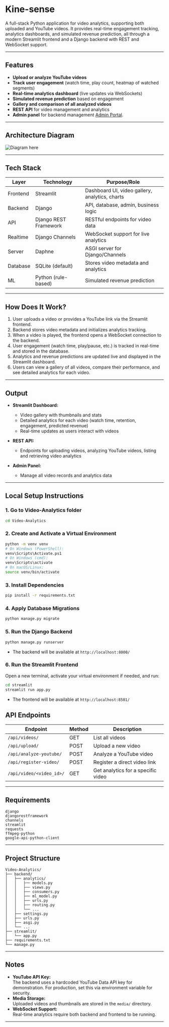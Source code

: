 # Kine-sense
A full-stack Python application for video analytics, supporting both uploaded and YouTube videos. It provides real-time engagement tracking, analytics dashboards, and simulated revenue prediction, all through a modern Streamlit frontend and a Django backend with REST and WebSocket support.

---

## Features

- **Upload or analyze YouTube videos**
- **Track user engagement** (watch time, play count, heatmap of watched segments)
- **Real-time analytics dashboard** (live updates via WebSockets)
- **Simulated revenue prediction** based on engagement
- **Gallery and comparison of all analyzed videos**
- **REST API** for video management and analytics
- **Admin panel** for backend management [Admin Portal](http://localhost:8000/admin/).

---
## Architecture Diagram

![Diagram here](../Architecture_diagram_k.png)

---

## Tech Stack

| Layer      | Technology         | Purpose/Role                                      |
|------------|--------------------|---------------------------------------------------|
| Frontend   | Streamlit          | Dashboard UI, video gallery, analytics, charts    |
| Backend    | Django             | API, database, admin, business logic              |
| API        | Django REST Framework | RESTful endpoints for video data               |
| Realtime   | Django Channels    | WebSocket support for live analytics              |
| Server     | Daphne             | ASGI server for Django/Channels                   |
| Database   | SQLite (default)   | Stores video metadata and analytics               |
| ML         | Python (rule-based)| Simulated revenue prediction                      |

---

## How Does It Work?

1. User uploads a video or provides a YouTube link via the Streamlit frontend.
2. Backend stores video metadata and initializes analytics tracking.
3. When a video is played, the frontend opens a WebSocket connection to the backend.
4. User engagement (watch time, play/pause, etc.) is tracked in real-time and stored in the database.
5. Analytics and revenue predictions are updated live and displayed in the Streamlit dashboard.
6. Users can view a gallery of all videos, compare their performance, and see detailed analytics for each video.

---

## Output

- **Streamlit Dashboard:**  
  - Video gallery with thumbnails and stats
  - Detailed analytics for each video (watch time, retention, engagement, predicted revenue)
  - Real-time updates as users interact with videos

- **REST API:**  
  - Endpoints for uploading videos, analyzing YouTube videos, listing and retrieving video analytics

- **Admin Panel:**  
  - Manage all video records and analytics data

---

## Local Setup Instructions

### 1. **Go to Video-Analytics folder**

```sh
cd Video-Analytics
```

### 2. **Create and Activate a Virtual Environment**

```sh
python -m venv venv
# On Windows (PowerShell):
venv\Scripts\Activate.ps1
# On Windows (cmd):
venv\Scripts\activate
# On macOS/Linux:
source venv/bin/activate
```

### 3. **Install Dependencies**

```sh
pip install -r requirements.txt
```

### 4. **Apply Database Migrations**

```sh
python manage.py migrate
```

### 5. **Run the Django Backend**

```sh
python manage.py runserver
```
- The backend will be available at `http://localhost:8000/`

### 6. **Run the Streamlit Frontend**

Open a new terminal, activate your virtual environment if needed, and run:
```sh
cd streamlit
streamlit run app.py
```
- The frontend will be available at `http://localhost:8501/`


## API Endpoints

| Endpoint                        | Method | Description                        |
|----------------------------------|--------|------------------------------------|
| `/api/videos/`                  | GET    | List all videos                    |
| `/api/upload/`                  | POST   | Upload a new video                 |
| `/api/analyze-youtube/`         | POST   | Analyze a YouTube video            |
| `/api/register-video/`          | POST   | Register a direct video link       |
| `/api/video/<video_id>/`        | GET    | Get analytics for a specific video |

---

## Requirements

```
django
djangorestframework
channels
streamlit
requests
ffmpeg-python
google-api-python-client
```

---

## Project Structure

```
Video-Analytics/
├── backend/
│   ├── analytics/
│   │   ├── models.py
│   │   ├── views.py
│   │   ├── consumers.py
│   │   ├── ml_model.py
│   │   ├── urls.py
│   │   ├── routing.py
│   │   └── ...
│   ├── settings.py
│   ├── urls.py
│   ├── asgi.py
│   └── ...
├── streamlit/
│   └── app.py
├── requirements.txt
└── manage.py
```

---

## Notes

- **YouTube API Key:**  
  The backend uses a hardcoded YouTube Data API key for demonstration. For production, set this via environment variable for security.
- **Media Storage:**  
  Uploaded videos and thumbnails are stored in the `media/` directory.
- **WebSocket Support:**  
  Real-time analytics require both backend and frontend to be running.

---